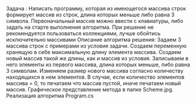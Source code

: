 Задача :
Написать программу, которая из имеющегося массива строк формирует массив из строк, длина которых меньше либо равна 3 символа. Первоначальный массив можно ввести с клавиатуры, либо задать на старте выполнения алгоритма. При решение не рекомендуется пользоваться коллекциями, лучше обойтись исключительно массивами
Описание алгоритма решения:
Задаем 3 массива строк с примерами из условия задачи. Создаем переменную хранящую в себе максимальную длину элемента массива. Создаем новый массив такой же длины, как и массив из условия. Записываем в него элементы из первого массива, длина которых меньше, либо равна 3 символам. Изменяем размер нового массива согласно количеству находящихся в нем элементов. В случае, если количество элементов массива = 0, то печатаем что массив пустой, иначе печатаем новый массив.
Графическое представление метода в папке Scheme.jpg.
Реализация алгоритма Program.cs